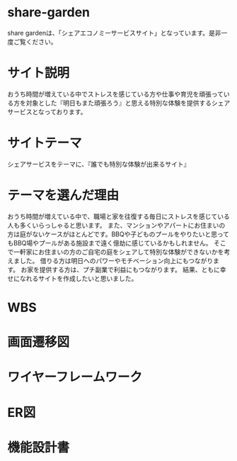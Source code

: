 # share-garden
share gardenは、「シェアエコノミーサービスサイト」となっています。是非一度ご覧ください。
# サイト説明

おうち時間が増えている中でストレスを感じている方や仕事や育児を頑張っている方を対象とした『明日もまた頑張ろう』と思える特別な体験を提供するシェアサービスとなっております。	

# サイトテーマ
シェアサービスをテーマに、『誰でも特別な体験が出来るサイト』

# テーマを選んだ理由
おうち時間が増えている中で、職場と家を往復する毎日にストレスを感じている人も多くいらっしゃると思います。
また、マンションやアパートにお住まいの方は庭がないケースがほとんどです。BBQや子どものプールをやりたいと思ってもBBQ場やプールがある施設まで遠く億劫に感じているかもしれません。
そこで一軒家にお住まいの方のご自宅の庭をシェアして特別な体験ができないかを考えました。
借りる方は明日へのパワーやモチベーション向上にもつながります。
お家を提供する方は、プチ副業で利益にもつながります。
結果、ともに幸せになれるサイトを作成したいと思いました。

# WBS

# 画面遷移図

# ワイヤーフレームワーク

# ER図

# 機能設計書

